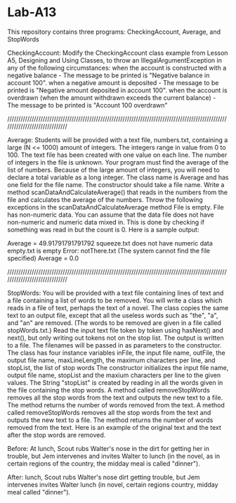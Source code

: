 # Lab-A13
This repository contains three programs: CheckingAccount, Average, and StopWords

CheckingAccount:
Modify the CheckingAccount class example from Lesson A5, Designing and Using Classes, to throw an IllegalArgumentException in any of the following circumstances:
when the account is constructed with a negative balance - The message to be printed is "Negative balance in account 100".
when a negative amount is deposited - The message to be printed is "Negative amount deposited in account 100".
when the account is overdrawn (when the amount withdrawn exceeds the current balance) - The message to be printed is "Account 100 overdrawn"

//////////////////////////////////////////////////////////////////////////////////////////////////////////////////////////////

Average:
Students will be provided with a text file, numbers.txt, containing a large (N <= 1000) amount of integers. The integers range in value from 0 to 100. The text file has been created with one value on each line.
The number of integers in the file is unknown.
Your program must find the average of the list of numbers.
Because of the large amount of integers, you will need to declare a total variable as a long integer.
The class name is Average and has one field for the file name.
The constructor should take a file name.
Write a method scanDataAndCalculateAverage() that reads in the numbers from the file and calculates the average of the numbers.
Throw the following exceptions in the scanDataAndCalculateAverage method
File is empty.
File has non-numeric data. You can assume that the data file does not have non-numeric and numeric data mixed in. This is done by checking if something was read in but the count is 0.
Here is a sample output:

Average = 49.91791791791792
squeeze.txt does not have numeric data
empty.txt is empty
Error: notThere.txt (The system cannot find the file specified)
Average = 0.0

//////////////////////////////////////////////////////////////////////////////////////////////////////////////////////////////

StopWords:
You will be provided with a text file containing lines of text and a file containing a list of words to be removed. You will write a class which reads in a file of text, perhaps the text of a novel. The class copies the same text to an output file, except that all the useless words such as "the", "a", and "an" are removed. (The words to be removed are given in a file called stopWords.txt.) Read the input text file token by token using hasNext() and next(), but only writing out tokens not on the stop list. The output is written to a file. The filenames will be passed in as parameters to the constructor.
The class has four instance variables
inFile, the input file name,
outFile, the output file name,
maxLineLength, the maximum characters per line, and
stopList, the list of stop words
The constructor initializes the input file name, output file name, stopList and the maxium characters per line to the given values. The String "stopList" is created by reading in all the words given in the file containing the stop words. A method called removeStopWords removes all the stop words from the text and outputs the new text to a file. The method returns the number of words removed from the text.
A method called removeStopWords removes all the stop words from the text and outputs the new text to a file. The method returns the number of words removed from the text.
Here is an example of the original text and the text after the stop words are removed.

Before:
At lunch, Scout rubs Walter's nose in the dirt for getting her in trouble, but Jem intervenes and invites Walter to lunch (in the novel, as in certain regions of the country, the midday meal is called "dinner").

After:
lunch, Scout rubs Walter's nose dirt getting
trouble, but Jem intervenes invites Walter lunch
(in novel, certain regions country, midday meal
called "dinner").
